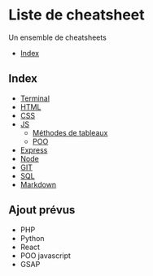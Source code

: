 # Liste de cheatsheet

Un ensemble de cheatsheets

- [Index](/Readme.md)

## Index

- [Terminal](/Terminal/Terminal.md)
- [HTML](/HTML/HTML.md)
- [CSS](/CSS/CSS.md)
- [JS](/Javascript/JS.md)
  - [Méthodes de tableaux](/Javascript/Méthodes%20de%20tableaux.md)
  - [POO](/Javascript/POO.md)
- [Express](/express/Express.md)
- [Node](/Node/Node.md)
- [GIT](/GIT/GIT.md)
- [SQL](/SQL/SQL.md)
- [Markdown](/Markdown/Markdown.md)

## Ajout prévus

- PHP
- Python
- React
- POO javascript
- GSAP

